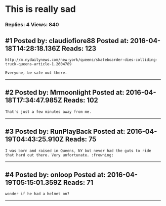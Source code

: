 # This is really sad

### Replies: 4 Views: 840

## \#1 Posted by: claudiofiore88 Posted at: 2016-04-18T14:28:18.136Z Reads: 123

```
http://m.nydailynews.com/new-york/queens/skateboarder-dies-colliding-truck-queens-article-1.2604789

Everyone, be safe out there.
```

---
## \#2 Posted by: Mrmoonlight Posted at: 2016-04-18T17:34:47.985Z Reads: 102

```
That's just a few minutes away from me.
```

---
## \#3 Posted by: RunPlayBack Posted at: 2016-04-19T04:43:25.910Z Reads: 75

```
I was born and raised in Queens, NY but never had the guts to ride that hard out there. Very unfortunate. :frowning:
```

---
## \#4 Posted by: onloop Posted at: 2016-04-19T05:15:01.359Z Reads: 71

```
wonder if he had a helmet on?
```

---

